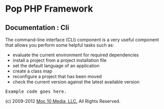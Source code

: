 Pop PHP Framework
=================

Documentation : Cli
-------------------

The command-line interface (CLI) component is a very useful component that allows you perform some helpful tasks such as:

* evaluate the current environment for required dependencies</li>
* install a project from a project installation file</li>
* set the default language of an application</li>
* create a class map</li>
* reconfigure a project that has been moved</li>
* check the current version against the latest available version</li>

<pre>
Example code goes here.
</pre>

(c) 2009-2012 [Moc 10 Media, LLC.](http://www.moc10media.com) All Rights Reserved.
